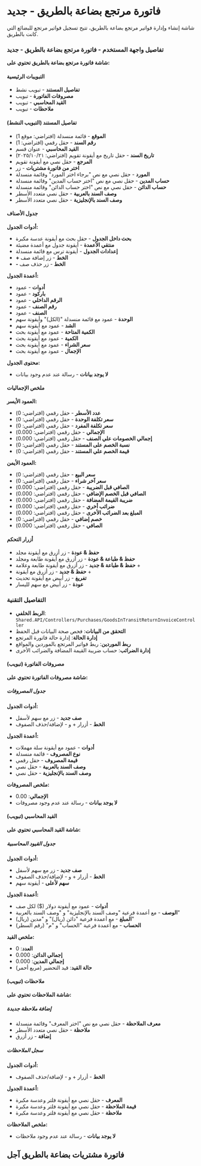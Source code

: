 # فاتورة مرتجع بضاعة بالطريق - جديد
شاشة إنشاء وإدارة فواتير مرتجع بضاعة بالطريق، تتيح تسجيل فواتير مرتجع للبضائع التي كانت بالطريق.

### تفاصيل واجهة المستخدم - فاتورة مرتجع بضاعة بالطريق - جديد
**شاشة فاتورة مرتجع بضاعة بالطريق تحتوي على:**

#### التبويبات الرئيسية
- **تفاصيل المستند** - تبويب نشط
- **مصروفات الفاتورة** - تبويب
- **القيد المحاسبي** - تبويب
- **ملاحظات** - تبويب

#### تفاصيل المستند (التبويب النشط)
- **الموقع** - قائمة منسدلة (افتراضي: موقع 1)
- **رقم السند** - حقل رقمي (افتراضي: 1)
- **القيد المحاسبي** - عنوان قسم
- **تاريخ السند** - حقل تاريخ مع أيقونة تقويم (افتراضي: ٢٠٢٥/١٠/٢١)
- **المرجع** - حقل نصي مع أيقونة تقويم
- **اختر من فاتورة مشتريات** - زر
- **المورد** - حقل نصي مع نص "برجاء اختر المورد" وقائمة منسدلة
- **حساب المدين** - حقل نصي مع نص "اختر حساب المدين" وقائمة منسدلة
- **حساب الدائن** - حقل نصي مع نص "اختر حساب الدائن" وقائمة منسدلة
- **وصف السند بالعربية** - حقل نصي متعدد الأسطر
- **وصف السند بالإنجليزية** - حقل نصي متعدد الأسطر

#### جدول الأصناف
**أدوات الجدول:**
- **بحث داخل الجدول** - حقل بحث مع أيقونة عدسة مكبرة
- **منتقي الأعمدة** - أيقونة جدول مع أعمدة مضيئة
- **إعدادات الجدول** - أيقونة ترس مع قائمة منسدلة
- **+ الخط** - زر إضافة صف
- **- الخط** - زر حذف صف

**أعمدة الجدول:**
- **أدوات** - عمود
- **باركود** - عمود
- **الرقم الداخلي** - عمود
- **رقم الصنف** - عمود
- **الصنف** - عمود
- **الوحدة** - عمود مع قائمة منسدلة "(الكل)" وأيقونة سهم
- **الشد** - عمود مع أيقونة سهم
- **الكمية المتاحة** - عمود مع أيقونة بحث
- **الكمية** - عمود مع أيقونة بحث
- **سعر الشراء** - عمود مع أيقونة بحث
- **الإجمال** - عمود مع أيقونة بحث

**محتوى الجدول:**
- **لا يوجد بيانات** - رسالة عند عدم وجود بيانات

#### ملخص الإجماليات
**العمود الأيسر:**
- **عدد الأسطر** - حقل رقمي (افتراضي: 0)
- **سعر تكلفة الوحدة** - حقل رقمي (افتراضي: 0)
- **سعر تكلفة المفرد** - حقل رقمي (افتراضي: 0)
- **الإجمالي** - حقل رقمي (افتراضي: 0.000)
- **إجمالي الخصومات علي الصنف** - حقل رقمي (افتراضي: 0.000)
- **نسبة الخصم على المستند** - حقل رقمي (افتراضي: 0)
- **قيمة الخصم علي المستند** - حقل رقمي (افتراضي: 0)

**العمود الأيمن:**
- **سعر البيع** - حقل رقمي (افتراضي: 0)
- **سعر آخر شراء** - حقل رقمي (افتراضي: 0)
- **الصافي قبل الضريبة** - حقل رقمي (افتراضي: 0.000)
- **الصافي قبل الخصم الإضافي** - حقل رقمي (افتراضي: 0.000)
- **ضريبة القيمة المضافة** - حقل رقمي (افتراضي: 0.000)
- **ضرائب أخري** - حقل رقمي (افتراضي: 0.000)
- **المبلغ بعد الضرائب الأخرى** - حقل رقمي (افتراضي: 0.000)
- **خصم إضافي** - حقل رقمي (افتراضي: 0)
- **الصافي** - حقل رقمي (افتراضي: 0.000)

#### أزرار التحكم
- **حفظ & عودة** - زر أزرق مع أيقونة مجلد
- **حفظ & طباعة & عودة** - زر أزرق مع أيقونة طابعة ومجلد
- **حفظ & طباعة & جديد** - زر أزرق مع أيقونة طابعة وعلامة +
- **حفظ & جديد** - زر أزرق مع أيقونة +
- **تفريغ** - زر أبيض مع أيقونة تحديث
- **عودة** - زر أبيض مع سهم لليسار

### التفاصيل التقنية
- **الربط الخلفي**: `Shared.API/Controllers/Purchases/GoodsInTransitReturnInvoiceController`
- **التحقق من البيانات**: فحص صحة البيانات قبل الحفظ
- **إدارة الحالة**: إدارة حالة فاتورة المرتجع
- **ربط الموردين**: ربط فواتير المرتجع بالموردين والمواقع
- **إدارة الضرائب**: حساب ضريبة القيمة المضافة والضرائب الأخرى

#### مصروفات الفاتورة (تبويب)
**شاشة مصروفات الفاتورة تحتوي على:**

##### جدول المصروفات
**أدوات الجدول:**
- **صف جديد** - زر مع سهم لأسفل
- **الخط** - أزرار + و - لإضافة/حذف الصفوف

**أعمدة الجدول:**
- **أدوات** - عمود مع أيقونة سلة مهملات
- **نوع المصروف** - قائمة منسدلة
- **قيمة المصروف** - حقل رقمي
- **وصف السند بالعربية** - حقل نصي
- **وصف السند بالإنجليزية** - حقل نصي

**ملخص المصروفات:**
- **الإجمالي**: 0.00
- **لا يوجد بيانات** - رسالة عند عدم وجود مصروفات

#### القيد المحاسبي (تبويب)
**شاشة القيد المحاسبي تحتوي على:**

##### جدول القيود المحاسبية
**أدوات الجدول:**
- **صف جديد** - زر مع سهم لأسفل
- **الخط** - أزرار + و - لإضافة/حذف الصفوف
- **سهم لأعلى** - أيقونة سهم

**أعمدة الجدول:**
- **أدوات** - عمود مع أيقونة دولار ($) لكل صف
- **الوصف** - مع أعمدة فرعية "وصف السند بالإنجليزية" و "وصف السند بالعربية"
- **المبلغ** - مع أعمدة فرعية "دائن (ريال)" و "مدين (ريال)"
- **الحساب** - مع أعمدة فرعية "الحساب" و "م" (رقم السطر)

**ملخص القيد:**
- **العدد**: 0
- **إجمالي الدائن**: 0.000
- **إجمالي المدين**: 0.000
- **حالة القيد**: قيد التحضير (مربع أحمر)

#### ملاحظات (تبويب)
**شاشة الملاحظات تحتوي على:**

##### إضافة ملاحظة جديدة
- **معرف الملاحظة** - حقل نصي مع نص "اختر المعرف" وقائمة منسدلة
- **ملاحظة** - حقل نصي متعدد الأسطر
- **إضافة** - زر أزرق

##### سجل الملاحظات
**أدوات الجدول:**
- **الخط** - أزرار + و - لإضافة/حذف الصفوف

**أعمدة الجدول:**
- **المعرف** - حقل نصي مع أيقونة فلتر وعدسة مكبرة
- **قيمة الملاحظة** - حقل نصي مع أيقونة فلتر وعدسة مكبرة
- **ملاحظة** - حقل نصي مع أيقونة فلتر وعدسة مكبرة

**ملخص الملاحظات:**
- **لا يوجد بيانات** - رسالة عند عدم وجود ملاحظات
## فاتورة مشتريات بضاعة بالطريق آجل
